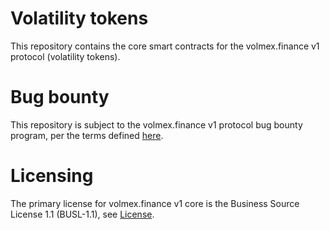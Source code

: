 # Volatility tokens

This repository contains the core smart contracts for the volmex.finance v1 protocol (volatility tokens). 

# Bug bounty 

This repository is subject to the volmex.finance v1 protocol bug bounty program, per the terms defined [here](https://github.com/volmexfinance/bug-bounty).

# Licensing

The primary license for volmex.finance v1 core is the Business Source License 1.1 (BUSL-1.1), see [License](https://github.com/volmexfinance/volmex-core/blob/master/LICENSE).


